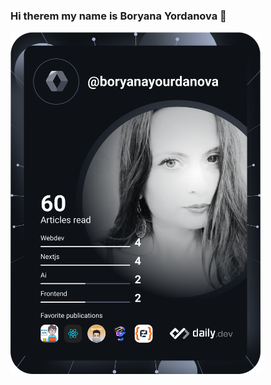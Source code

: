 ### Hi therem my name is Boryana Yordanova 👋

<a href="https://app.daily.dev/boryanayourdanova"><img src="https://github.com/boryanayordanova/boryanayordanova/blob/master/devcard.svg" width="400" alt="Boryana Yourdanova (Боряна Йорданова)'s Dev Card"/></a>
<!--
**boryanayordanova/boryanayordanova** is a ✨ _special_ ✨ repository because its `README.md` (this file) appears on your GitHub profile.

Here are some ideas to get you started:

- 🔭 I’m currently working on ...
- 🌱 I’m currently learning ...
- 👯 I’m looking to collaborate on ...
- 🤔 I’m looking for help with ...
- 💬 Ask me about ...
- 📫 How to reach me: ...
- 😄 Pronouns: ...
- ⚡ Fun fact: ...
-->
